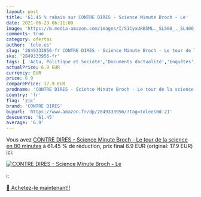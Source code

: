 ```yaml
---
layout: post
title: '61.45 % rabais sur CONTRE DIRES - Science Minute Broch - Le'
date: 2021-06-29 06:11:00
image: 'https://m.media-amazon.com/images/I/51CyxURB5ML._SL500_._SL400_.jpg'
comments: true
category: ofertas
author: 'tole.es'
slug: '2849333956-fr CONTRE DIRES - Science Minute Broch - Le tour de la...'
sku: '2849333956-fr'
tags: [ 'Actu, Politique et Société','Documents dactualité','Enquêtes','Livres','Personnages scientifiques','Sciences pour tous','Sciences, Techniques et Médecine','contre dires', ]
actualPrice: 6.9 EUR
currency: EUR
price: 6.9
comparePrice: 17.9 EUR
prodname: 'CONTRE DIRES - Science Minute Broch - Le tour de la science en 80 minutes'
country: 'fr'
flag: '🇫🇷'
brand: 'CONTRE DIRES'
buyurl: 'https://www.amazon.fr/dp/2849333956/?tag=tolees0d-21'
descuento: '61.45'
average: '6.9'
---
```


Vous avez [CONTRE DIRES - Science Minute Broch - Le tour de la science en 80 minutes](https://www.amazon.fr/dp/2849333956/?tag=tolees0d-21)  à  61.45 % de réduction, prix final  6.9 EUR (original: 17.9 EUR) ici:

[![CONTRE DIRES - Science Minute Broch - Le](https://m.media-amazon.com/images/I/51CyxURB5ML._SL500_._SL400_.jpg)](https://www.amazon.fr/dp/2849333956/?tag=tolees0d-21)

ℹ️:


[🛒 Achetez-le maintenant!!](https://www.amazon.fr/dp/2849333956/?tag=tolees0d-21)
